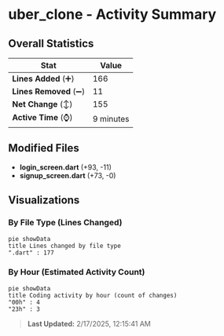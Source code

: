 # uber_clone - Activity Summary 

## Overall Statistics

| Stat                   | Value                                                             |
| ---------------------- | ----------------------------------------------------------------- |
| **Lines Added** (➕)   | 166                                          |
| **Lines Removed** (➖) | 11                                        |
| **Net Change** (↕)    | 155                |
| **Active Time** (⌚)   | 9 minutes |


## Modified Files
- **login_screen.dart** (+93, -11)
- **signup_screen.dart** (+73, -0)

## Visualizations

### By File Type (Lines Changed)

```mermaid
pie showData
title Lines changed by file type
".dart" : 177
```

### By Hour (Estimated Activity Count)

```mermaid
pie showData
title Coding activity by hour (count of changes)
"00h" : 4
"23h" : 3
```


> **Last Updated:** 2/17/2025, 12:15:41 AM